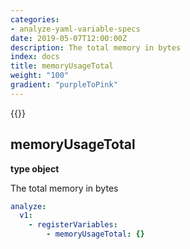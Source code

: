 ```yaml
---
categories:
- analyze-yaml-variable-specs
date: 2019-05-07T12:00:00Z
description: The total memory in bytes
index: docs
title: memoryUsageTotal
weight: "100"
gradient: "purpleToPink"
---
```


{{<legacynotice>}}

## memoryUsageTotal

**type object**

The total memory in bytes


```yaml
analyze:
  v1:
    - registerVariables:
        - memoryUsageTotal: {}
```

